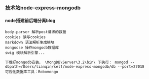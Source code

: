 ### 技术站node-express-mongodb
#### node搭建前后端分离blog
```
body-parser 解析post请求的数据
cookies 读写cookies
markdown 语法解析生成模块
mongoose 操作mongodb数据库
swig 模块解析引擎...
```
```
下载好mongodb安装， \MongDB\Server\3.2\bin\ 下执行： mongod --dbpath=/Users/lianqin/self/node-express-mongodb/db --port=27018
可视化数据库工具：Robomongo
```